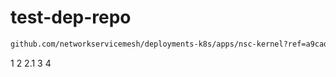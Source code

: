 # test-dep-repo

```bash
github.com/networkservicemesh/deployments-k8s/apps/nsc-kernel?ref=a9cad2010fd71eeb6a5b3930ecd87d130e971453
```

1
2
2.1
3
4